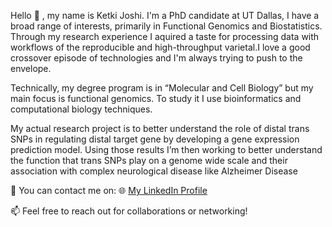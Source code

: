 
 Hello :wave: , my name is Ketki Joshi. I'm a PhD candidate at UT Dallas, I have a broad range of interests, primarily in Functional Genomics and Biostatistics. Through my research experience I aquired a taste for processing data with workflows of the reproducible and high-throughput varietal.I love a good crossover episode of technologies and I'm always trying to push to the envelope. 

Technically, my degree program is in “Molecular and Cell Biology” but my main focus is functional genomics. To study it I use bioinformatics and computational biology techniques.

My actual research project is to better understand the role of distal trans SNPs in regulating distal target gene by developing a gene expression prediction model.  Using those results I’m then working to better understand the function that trans SNPs play on a genome wide scale and their association with complex neurological disease like Alzheimer Disease


📧 You can contact me on:
🌐 [My LinkedIn Profile](https://www.linkedin.com/in/ketkijos/)

📫 Feel free to reach out for collaborations or networking!

